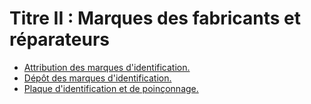 # Titre II : Marques des fabricants et réparateurs

- [Attribution des marques d'identification.](attribution-des-marques-d-identification)
- [Dépôt des marques d'identification.](depot-des-marques-d-identification)
- [Plaque d'identification et de poinçonnage.](plaque-d-identification-et)
